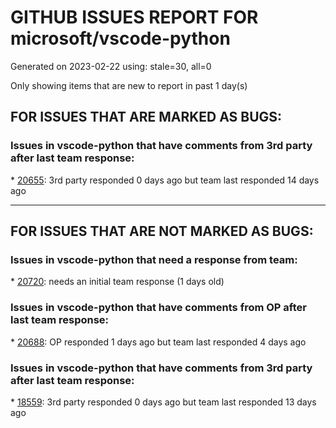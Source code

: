
# GITHUB ISSUES REPORT FOR microsoft/vscode-python


Generated on 2023-02-22 using: stale=30, all=0


Only showing items that are new to report in past 1 day(s)


## FOR ISSUES THAT ARE MARKED AS BUGS:


### Issues in vscode-python that have comments from 3rd party after last team response:


\* [20655](https://github.com/microsoft/vscode-python/issues/20655 "Docker launch config not running after last update"): 3rd party responded 0 days ago but team last responded 14 days ago

---

## FOR ISSUES THAT ARE NOT MARKED AS BUGS:


### Issues in vscode-python that need a response from team:


\* [20720](https://github.com/microsoft/vscode-python/issues/20720 "Debugger issues"): needs an initial team response (1 days old)

### Issues in vscode-python that have comments from OP after last team response:


\* [20688](https://github.com/microsoft/vscode-python/issues/20688 "Fails to activate conda environment (miniconda)"): OP responded 1 days ago but team last responded 4 days ago

### Issues in vscode-python that have comments from 3rd party after last team response:


\* [18559](https://github.com/microsoft/vscode-python/issues/18559 "show class hierarchy or method override like pycharm"): 3rd party responded 0 days ago but team last responded 13 days ago
